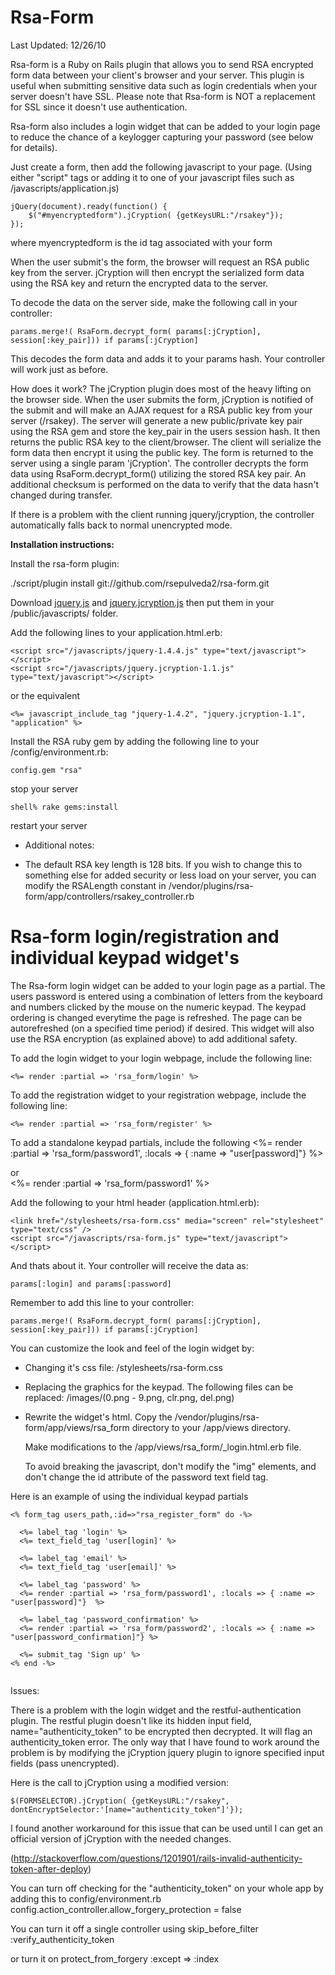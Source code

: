 Rsa-Form																																						
========
Last Updated: 12/26/10

Rsa-form is a Ruby on Rails plugin that allows you to send RSA encrypted form data between your client's browser and 
your server.  This plugin is useful when submitting sensitive data such as login credentials when your server 
doesn't have SSL. Please note that Rsa-form is NOT a replacement for SSL since it doesn't use authentication.

Rsa-form also includes a login widget that can be added to your login page to reduce the chance of a keylogger 
capturing your password (see below for details).

Just create a form, then add the following javascript to your page. (Using either "script" tags or
adding it to one of your javascript files such as /javascripts/application.js)

	jQuery(document).ready(function() {
		$("#myencryptedform").jCryption( {getKeysURL:"/rsakey"});
	});

where myencryptedform is the id tag associated with your form

When the user submit's the form, the browser will request an RSA public key from the server. jCryption will then encrypt 
the serialized form data using the RSA key and return the encrypted data to the server.

To decode the data on the server side, make the following call in your controller:

	params.merge!( RsaForm.decrypt_form( params[:jCryption], session[:key_pair])) if params[:jCryption]

This decodes the form data and adds it to your params hash. Your controller will work just as before.

How does it work?
The jCryption plugin does most of the heavy lifting on the browser side. When the user submits the form, jCryption
is notified of the submit and will make an AJAX request for a RSA public key from your server (/rsakey).
The server will generate a new public/private key pair using the RSA gem and store the key_pair in the users session 
hash. It then returns the public RSA key to the client/browser. The client will serialize the form data then
encrypt it using the public key. The form is returned to the server using a single param 'jCryption'. The controller 
decrypts the form data using RsaForm.decrypt_form() utilizing the stored RSA key pair. An additional checksum is 
performed on the data to verify that the data hasn't changed during transfer.

If there is a problem with the client running jquery/jcryption, the controller automatically falls back to normal
unencrypted mode.

**Installation instructions:**

Install the rsa-form plugin:

  ./script/plugin install git://github.com/rsepulveda2/rsa-form.git

Download [jquery.js](http://docs.jquery.com/Downloading_jQuery) and 
[jquery.jcryption.js](http://www.jcryption.org/) then put them in your /public/javascripts/ folder.

Add the following lines to your application.html.erb:

	<script src="/javascripts/jquery-1.4.4.js" type="text/javascript"></script> 
	<script src="/javascripts/jquery.jcryption-1.1.js" type="text/javascript"></script> 

or the equivalent 

	<%= javascript_include_tag "jquery-1.4.2", "jquery.jcryption-1.1", "application" %>

Install the RSA ruby gem by adding the following line to your /config/environment.rb:

	config.gem "rsa"

stop your server

	shell% rake gems:install

restart your server

* Additional notes:

- The default RSA key length is 128 bits. If you wish to change this to something else for added security or
less load on your server, you can modify the RSALength constant in /vendor/plugins/rsa-form/app/controllers/rsakey_controller.rb

Rsa-form login/registration and individual keypad widget's
=========================

The Rsa-form login widget can be added to your login page as a partial. The users password
is entered using a combination of letters from the keyboard and numbers clicked by the mouse on the numeric keypad. 
The keypad ordering is changed everytime the page is refreshed. The page can be autorefreshed (on a specified time period)
if desired. This widget will also use the RSA encryption (as explained above) to add additional safety.

To add the login widget to your login webpage, include the following line:

	<%= render :partial => 'rsa_form/login' %>
  
To add the registration widget to your registration webpage, include the following line:  
  
	<%= render :partial => 'rsa_form/register' %>
  
To add a standalone keypad partials, include the following
  <%= render :partial => 'rsa_form/password1', :locals => { :name => "user[password]"}  %></p>
or  
  <%= render :partial => 'rsa_form/password1' %>

Add the following to your html header (application.html.erb):

	<link href="/stylesheets/rsa-form.css" media="screen" rel="stylesheet" type="text/css" /> 
	<script src="/javascripts/rsa-form.js" type="text/javascript"></script> 

And thats about it. Your controller will receive the data as:

	params[:login] and params[:password]

Remember to add this line to your controller:

	params.merge!( RsaForm.decrypt_form( params[:jCryption], session[:key_pair])) if params[:jCryption]

You can customize the look and feel of the login widget by:

- Changing it's css file: /stylesheets/rsa-form.css

- Replacing the graphics for the keypad. The following files can be replaced: /images/(0.png - 9.png, clr.png, del.png)

- Rewrite the widget's html.
  Copy the /vendor/plugins/rsa-form/app/views/rsa_form directory to your /app/views directory.

	Make modifications to the /app/views/rsa_form/_login.html.erb file.

	To avoid breaking the javascript, don't modify the "img" elements, and 
	don't change the id attribute of the password text field tag.
  
Here is an example of using the individual keypad partials
 
<pre><code><% form_tag users_path,:id=>"rsa_register_form" do -%>

  <%= label_tag 'login' %>
  <%= text_field_tag 'user[login]' %>

  <%= label_tag 'email' %>
  <%= text_field_tag 'user[email]' %>

  <%= label_tag 'password' %>
  <%= render :partial => 'rsa_form/password1', :locals => { :name => "user[password]"}  %>

  <%= label_tag 'password_confirmation' %>
  <%= render :partial => 'rsa_form/password2', :locals => { :name => "user[password_confirmation]"} %>

  <%= submit_tag 'Sign up' %>
<% end -%>
<script>
   $("form").jCryption( {getKeysURL:"/rsakey"});
</script> </code></pre>

Issues:

There is a problem with the login widget and the restful-authentication plugin. The restful plugin doesn't like its
hidden input field, name="authenticity_token" to be encrypted then decrypted. It will flag an authenticity_token
error. The only way that I have found to work around the problem is by modifying the jCryption jquery plugin to ignore
specified input fields (pass unencrypted).

Here is the call to jCryption using a modified version:

	$(FORMSELECTOR).jCryption( {getKeysURL:"/rsakey", dontEncryptSelector:'[name="authenticity_token"]'});
  
I found another workaround for this issue that can be used until I can get an official version of jCryption with the needed changes.

(http://stackoverflow.com/questions/1201901/rails-invalid-authenticity-token-after-deploy)

You can turn off checking for the "authenticity_token" on your whole app by adding this to config/environment.rb
  config.action_controller.allow_forgery_protection = false

You can turn it off a single controller using
  skip_before_filter :verify_authenticity_token

or turn it on
  protect_from_forgery :except => :index